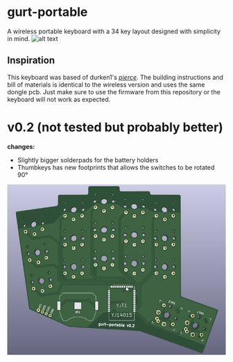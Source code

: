# gurt-portable
A wireless portable keyboard with a 34 key layout designed with simplicity in mind. 
![alt text](pictures/PXL_20220713_122904998.MP.jpg)
## Inspiration
This keyboard was based of durken1's *[pierce](https://github.com/durken1/pierce)*. The building instructions and bill of materials is identical to the wireless version and uses the same dongle pcb. Just make sure to use the firmware from this repository or the keyboard will not work as expected. 



# v0.2 (not tested but probably better)
**changes:**
<ul>
  <li>Slightly bigger solderpads for the battery holders</li>
  <li>Thumbkeys has new footprints that allows the switches to be rotated 90°</li>
</ul>

![alt text](pictures/v0.2.png)
